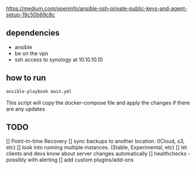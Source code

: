 https://medium.com/openinfo/ansible-ssh-private-public-keys-and-agent-setup-19c50b69c8c

## dependencies
- ansible
- be on the vpn
- ssh access to synology at 10.10.10.10
## how to run
```bash
ansible-playbook main.yml
```
This script will copy the docker-compose file and apply the changes if there are any updates
## TODO
[] Point-in-time Recovery
[] sync backups to another location. (ICloud, s3, etc)
[] look into running multiple instances. (Stable, Experimental, etc)
[] let clients and devs know about server changes automatically
[] healthchecks - possibly with alerting
[] add custom plugins/add-ons
